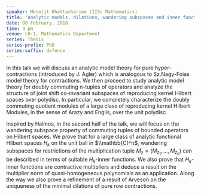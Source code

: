 ```yaml
---
speaker: Monojit Bhattacharjee (IISc Mathematics)
title: "Analytic models, dilations, wandering subspaces and inner functions"
date: 08 February, 2018
time: 4 pm
venue: LH-1, Mathematics Department
series: Thesis
series-prefix: PhD
series-suffix: defence
---
```


In this talk we will discuss an analytic model theory for pure hyper-contractions (introduced by J. Agler) which is analogous to Sz.Nagy-Foias model theory for contractions. We then proceed to study analytic model theory for doubly commuting n-tuples of operators and analyze the structure of joint shift co-invariant subspaces of reproducing kernel Hilbert spaces over polydisc. In particular, we completely characterize the doubly commuting quotient modules of a large class of reproducing kernel Hilbert Modules, in the sense of Arazy and Englis, over the unit polydisc.

  Inspired by Halmos, in the second half of the talk, we will focus on the wandering subspace property of commuting tuples of bounded operators on Hilbert spaces. We prove that for a large class of analytic functional Hilbert spaces $H_k$ on the unit ball in $\\mathbb{C}^n$, wandering subspaces for restrictions of the multiplication tuple $M_z = (M_{z_1},...,M_{z_n})$ can be described in terms of suitable $H_k$-inner functions. We also prove that $H_k$-inner functions are contractive multipliers and deduce a result on the multiplier norm of quasi-homogeneous polynomials as an application. Along the way we also prove a refinement of a result of Arveson on the uniqueness of the minimal dilations of pure row contractions.
